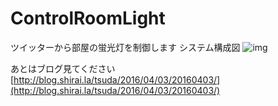 # ControlRoomLight

ツイッターから部屋の蛍光灯を制御します
システム構成図
![img](http://blog.shirai.la/tsuda/files/2016/04/3-1.png)

あとはブログ見てください
[http://blog.shirai.la/tsuda/2016/04/03/20160403/](http://blog.shirai.la/tsuda/2016/04/03/20160403/)